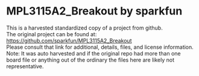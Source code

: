 
# MPL3115A2_Breakout by sparkfun  
This is a harvested standardized copy of a project from github.  
The original project can be found at:  
https://github.com/sparkfun/MPL3115A2_Breakout  
Please consult that link for additional, details, files, and license information.  
Note: It was auto harvested and if the original repo had more than one board file or anything out of the ordinary the files here are likely not representative.  
    